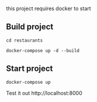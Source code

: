 
this project requires docker to start
## Build project
`cd restaurants` 

`docker-compose up -d --build`
## Start project
`docker-compose up`

Test it out http://localhost:8000
